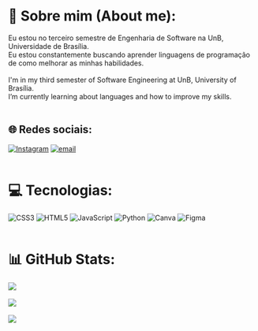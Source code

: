 # 💫 Sobre mim (About me):
Eu estou no terceiro semestre de Engenharia de Software na UnB, Universidade de Brasília. <br> Eu estou constantemente buscando aprender linguagens de programação de como melhorar as minhas habilidades.<br><br>
I'm in my third semester of Software Engineering at UnB, University of Brasília.<br>I’m currently learning about languages and how to improve my skills.<br><br>

## 🌐 Redes sociais:
[![Instagram](https://img.shields.io/badge/Instagram-%23E4405F.svg?logo=Instagram&logoColor=white)](https://instagram.com/eiiyahs) [![email](https://img.shields.io/badge/Email-D14836?logo=gmail&logoColor=white)](mailto:yasmimdesouzasantos200612@gmail.com) 
<br><br>

# 💻 Tecnologias:
![CSS3](https://img.shields.io/badge/css3-%231572B6.svg?style=for-the-badge&logo=css3&logoColor=white) ![HTML5](https://img.shields.io/badge/html5-%23E34F26.svg?style=for-the-badge&logo=html5&logoColor=white) ![JavaScript](https://img.shields.io/badge/javascript-%23323330.svg?style=for-the-badge&logo=javascript&logoColor=%23F7DF1E) ![Python](https://img.shields.io/badge/python-3670A0?style=for-the-badge&logo=python&logoColor=ffdd54) ![Canva](https://img.shields.io/badge/Canva-%2300C4CC.svg?style=for-the-badge&logo=Canva&logoColor=white) ![Figma](https://img.shields.io/badge/figma-%23F24E1E.svg?style=for-the-badge&logo=figma&logoColor=white)
<br><br>

# 📊 GitHub Stats:
![](https://github-readme-stats.vercel.app/api?username=eii-yahs&theme=dark&hide_border=false&include_all_commits=true&count_private=true)<br><br>
![](https://github-readme-streak-stats.herokuapp.com/?user=eii-yahs&theme=dark&hide_border=false)<br><br>
![](https://github-readme-stats.vercel.app/api/top-langs/?username=eii-yahs&theme=dark&hide_border=false&include_all_commits=true&count_private=true&layout=compact)
<br><br>
